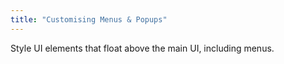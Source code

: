 ```yaml
---
title: "Customising Menus & Popups"
---
```


Style UI elements that float above the main UI, including menus.
